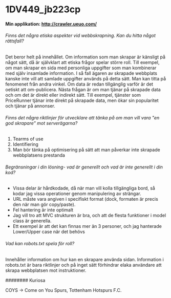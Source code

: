 # 1DV449_jb223cp

#### Min applikation: http://crawler.ueuo.com/

###### Finns det några etiska aspekter vid webbskrapning. Kan du hitta något rättsfall?

Det beror helt på innehållet. Om information som man skrapar är känsligt på något sätt, då är självklart att etiska frågor spelar större roll. Till exempel, om man skrapar en sida med personliga uppgifter som man kombinerar med själv insamlade information. I så fall ägaren av skrapade  webbplats kanske inte vill att samlade uppgifter används på detta sätt.
Man kan titta på fenomenet från andra vinkel. Om data är redan tillgänglig varför är det  oetiskt att om-publicera. Nästa frågan är om man tjänar på skrapade data och om det är direkt eller indirekt sätt.
Till exempel, tjänster som PriceRunner tjänar inte direkt på skrapade data, men ökar sin popularitet och tjänar på annonser.

###### Finns det några riktlinjer för utvecklare att tänka på om man vill vara "en god skrapare" mot serverägarna?

1. Tearms of use
2. Identifiering
3. Man bör tänka på optimisering på sätt att man påverkar inte skrapade webbplatsens prestanda

###### Begränsningar i din lösning- vad är generellt och vad är inte generellt i din kod?

- Vissa delar är hårdkodade, då när man vill kolla tillgängliga bord, så kodar jag vissa operationer genom manipulering av strängar.
- URL måste vara angiven i specifiskt format (dock, formaten är precis den när man gör copy/paste).
- Fel hantering är inte optimalt
- Jag vill tro att MVC strukturen är bra, och att de flesta funktioner i model class är generella.
- Ett exempel är att det kan finnas mer än 3 personer, och jag hanterade Lower/Upper case när det behövs

###### Vad kan robots.txt spela för roll?

Innehåller information om hur kan en skrapare använda sidan. Information i robots.txt är bara riktlinjer och på inget sätt förhindrar elaka användare att skrapa webbplatsen mot instruktioner. 

######## Kuriosa

COYS -> Come on You Spurs, Tottenham Hotspurs F.C.







